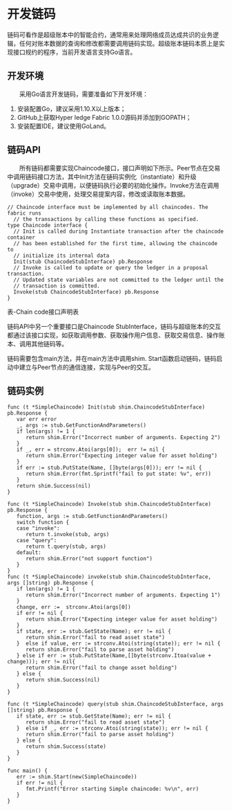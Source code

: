 # 开发链码
链码可看作是超级账本中的智能合约，通常用来处理网络成员达成共识的业务逻辑，任何对账本数据的查询和修改都需要调用链码实现。超级账本链码本质上是实现接口规约的程序，当前开发语言支持Go语言。
## 开发环境
  采用Go语言开发链码，需要准备如下开发环境：
1.	安装配置Go，建议采用1.10.X以上版本；
2.	GitHub上获取Hyper ledge Fabric 1.0.0源码并添加到GOPATH；
3.	安装配置IDE，建议使用GoLand。
## 链码API
  所有链码都需要实现Chaincode接口，接口声明如下所示。Peer节点在交易中调用链码接口方法，其中Init方法在链码实例化（instantiate）和升级（upgrade）交易中调用，以便链码执行必要的初始化操作。Invoke方法在调用（invoke）交易中使用，处理交易提案内容，修改或读取账本数据。
  
 ```
// Chaincode interface must be implemented by all chaincodes. The fabric runs
   // the transactions by calling these functions as specified.
type Chaincode interface {
   // Init is called during Instantiate transaction after the chaincode container
   // has been established for the first time, allowing the chaincode to
   // initialize its internal data
   Init(stub ChaincodeStubInterface) pb.Response
   // Invoke is called to update or query the ledger in a proposal transaction.
   // Updated state variables are not committed to the ledger until the
   // transaction is committed.
   Invoke(stub ChaincodeStubInterface) pb.Response
}
```

表-Chain code接口声明表

链码API中另一个重要接口是Chaincode StubInterface，链码与超级账本的交互都通过该接口实现，如获取调用参数、获取操作用户信息、获取交易信息、操作账本、调用其他链码等。

链码需要包含main方法，并在main方法中调用shim. Start函数启动链码，链码启动中建立与Peer节点的通信连接，实现与Peer的交互。

## 链码实例

```
func (t *SimpleChaincode) Init(stub shim.ChaincodeStubInterface) pb.Response {
   var err error
   _, args := stub.GetFunctionAndParameters()
   if len(args) != 1 {
      return shim.Error("Incorrect number of arguments. Expecting 2")
   }
   if _, err = strconv.Atoi(args[0]);  err != nil {
      return shim.Error("Expecting integer value for asset holding")
   }
   if err := stub.PutState(Name, []byte(args[0])); err != nil {
      return shim.Error(fmt.Sprintf("fail to put state: %v", err))
   }
   return shim.Success(nil)
}
```

```
func (t *SimpleChaincode) Invoke(stub shim.ChaincodeStubInterface) pb.Response {
   function, args := stub.GetFunctionAndParameters()
   switch function {
   case "invoke":
      return t.invoke(stub, args)
   case "query":
      return t.query(stub, args)
   default:
      return shim.Error("not support function")
   }
}
func (t *SimpleChaincode) invoke(stub shim.ChaincodeStubInterface, args []string) pb.Response {
   if len(args) != 1 {
      return shim.Error("Incorrect number of arguments. Expecting 1")
   }
   change, err :=  strconv.Atoi(args[0])
   if err != nil {
      return shim.Error("Expecting integer value for asset holding")
   }
   if state, err := stub.GetState(Name); err != nil {
      return shim.Error("fail to read asset state")
   }  else if value, err := strconv.Atoi(string(state)); err != nil {
      return shim.Error("fail to parse asset holding")
   } else if err := stub.PutState(Name,[]byte(strconv.Itoa(value + change))); err != nil{
      return shim.Error("fail to change asset holding")
   } else {
      return shim.Success(nil)
   }
}
```

```
func (t *SimpleChaincode) query(stub shim.ChaincodeStubInterface, args []string) pb.Response {
   if state, err := stub.GetState(Name); err != nil {
      return shim.Error("fail to read asset state")
   }  else if _, err := strconv.Atoi(string(state)); err != nil {
      return shim.Error("fail to parse asset holding")
   } else {
      return shim.Success(state)
   }
}
```

```
func main() {
   err := shim.Start(new(SimpleChaincode))
   if err != nil {
      fmt.Printf("Error starting Simple chaincode: %v\n", err)
   }
}
```

